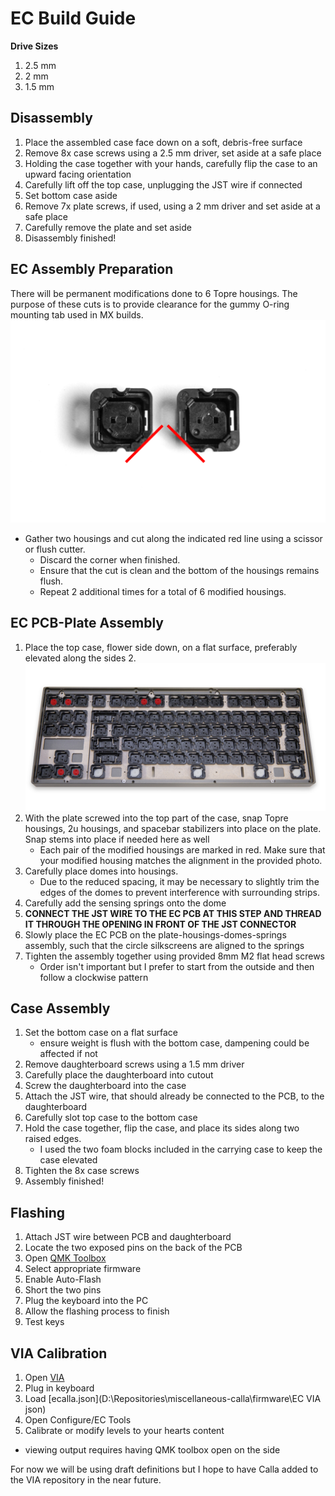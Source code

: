 
# EC Build Guide
**Drive Sizes**
1. 2.5 mm
2. 2 mm
3. 1.5 mm
## Disassembly
1. Place the assembled case face down on a soft, debris-free surface
2. Remove 8x case screws using a 2.5 mm driver, set aside at a safe place
3. Holding the case together with your hands, carefully flip the case to an upward facing orientation
4. Carefully lift off the top case, unplugging the JST wire if connected
5. Set bottom case aside
6. Remove 7x plate screws, if used, using a 2 mm driver and set aside at a safe  place
7. Carefully remove the plate and set aside
8. Disassembly finished!
## EC Assembly Preparation
There will be permanent modifications done to 6 Topre housings. The purpose of these cuts is to provide clearance for the gummy O-ring mounting tab used in MX builds.
![topcase-plate-housings assembly](../../misc/images/EC1.png)
-   Gather two housings and cut along the indicated red line using a scissor or flush cutter.
    -   Discard the corner when finished.
    -   Ensure that the cut is clean and the bottom of the housings remains flush.
    -   Repeat 2 additional times for a total of 6 modified housings.
## EC PCB-Plate Assembly
1. Place the top case, flower side down, on a flat surface, preferably elevated along the sides
2.![topcase-plate-housings assembly](../../misc/images/EC2.png)
3. With the plate screwed into the top part of the case,  snap Topre housings, 2u housings, and spacebar stabilizers into place on the plate. Snap stems into place if needed here as well
    -   Each pair of the modified housings are marked in red. Make sure that your modified housing matches the alignment in the provided photo.
4. Carefully place domes into housings.
    -   Due to the reduced spacing, it may be necessary to slightly trim the edges of the domes to prevent interference with surrounding strips.
5. Carefully add the sensing springs onto the dome
6. **CONNECT THE JST WIRE TO THE EC PCB AT THIS STEP AND THREAD IT THROUGH THE OPENING IN FRONT OF THE JST CONNECTOR**
7. Slowly place the EC PCB on the plate-housings-domes-springs assembly, such that the circle silkscreens are aligned to the springs
8. Tighten the assembly together using provided 8mm M2 flat head screws
	- Order isn't important but I prefer to start from the outside and then follow a clockwise pattern
## Case Assembly
1. Set the bottom case on a flat surface
	- ensure weight is flush with the bottom case, dampening could be affected if not
2. Remove daughterboard screws using a 1.5 mm driver
3. Carefully place the daughterboard into cutout
4. Screw the daughterboard into the case 
5. Attach the JST wire, that should already be connected to the PCB, to the daughterboard
9. Carefully slot top case to the bottom case
10. Hold the case together, flip the case, and place its sides along two raised edges. 
	- I used the two foam blocks included in the carrying case to keep the case elevated
11. Tighten the 8x case screws
12. Assembly finished!
## Flashing
1. Attach JST wire between PCB and daughterboard
3. Locate the two exposed pins on the back of the PCB
4. Open [QMK Toolbox](https://www.google.com/search?q=qmk+toolbox&rlz=1C1CHBF_enUS1049US1049&oq=qmk+toolbox&gs_lcrp=EgZjaHJvbWUyBggAEEUYOdIBCDE2MzNqMGo3qAIAsAIA&sourceid=chrome&ie=UTF-8)
5. Select appropriate firmware
6. Enable Auto-Flash
7. Short the two pins
8. Plug the keyboard into the PC
9. Allow the flashing process to finish
10. Test keys
## VIA Calibration
1. Open [VIA](https://www.caniusevia.com/)
2. Plug in keyboard
3. Load [ecalla.json](D:\Repositories\miscellaneous-calla\firmware\EC VIA json)
4. Open Configure/EC Tools
5. Calibrate or modify levels to your hearts content
- viewing output requires having QMK toolbox open on the side



For now we will be using draft definitions but I hope to have Calla added to the VIA repository in the near future.
